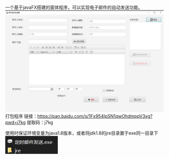 一个基于javaFX搭建的窗体程序，可以实现电子邮件的自动发送功能。![GUI.jpg](src/main/resources/images/GUI.jpg)
打包程序 链接：https://pan.baidu.com/s/1Fx954IpSN1qwOhdmppV3xg?pwd=j7kg
提取码：j7kg

使用时保证环境变量为java1.8版本，或者将jdk1.8的jre目录置于exe同一目录下
![show.jpg](src/main/resources/images/show.jpg)
